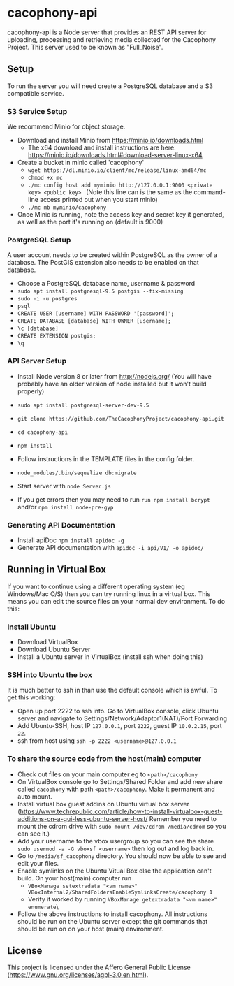 # cacophony-api

cacophony-api is a Node server that provides an REST API server for
uploading, processing and retrieving media collected for the Cacophony
Project. This server used to be known as "Full_Noise".

## Setup

To run the server you will need create a PostgreSQL database and a S3
compatible service.

### S3 Service Setup

We recommend Minio for object storage.

* Download and install Minio from https://minio.io/downloads.html
  - The x64 download and install instructions are here:
    https://minio.io/downloads.html#download-server-linux-x64
* Create a bucket in minio called 'cacophony'
  - `wget https://dl.minio.io/client/mc/release/linux-amd64/mc`
  - `chmod +x mc`
  - `./mc config host add myminio http://127.0.0.1:9000 <private key> <public key> ` (Note this line can is the same as the command-line access printed out when you start minio)
  - `./mc mb myminio/cacophony`
* Once Minio is running, note the access key and secret key it
  generated, as well as the port it's running on (default is 9000)


### PostgreSQL Setup

A user account needs to be created within PostgreSQL as the owner of a
database. The PostGIS extension also needs to be enabled on that
database.

* Choose a PostgreSQL database name, username & password
* `sudo apt install postgresql-9.5 postgis --fix-missing`
* `sudo -i -u postgres`
* `psql`
* `CREATE USER [username] WITH PASSWORD '[password]';`
* `CREATE DATABASE [database] WITH OWNER [username];`
* `\c [database]`
* `CREATE EXTENSION postgis;`
* `\q`

### API Server Setup

* Install Node version 8 or later from http://nodejs.org/  (You will have probably have an older version of node installed but it won't build properly)
* `sudo apt install postgresql-server-dev-9.5`

* `git clone https://github.com/TheCacophonyProject/cacophony-api.git`
* `cd cacophony-api`
* `npm install`
* Follow instructions in the TEMPLATE files in the config folder.
* `node_modules/.bin/sequelize db:migrate`
* Start server with `node Server.js`
* If you get errors then you may need to run `run npm install bcrypt` and/or `npm install node-pre-gyp`



### Generating API Documentation

* Install apiDoc `npm install apidoc -g`
* Generate API documentation with `apidoc -i api/V1/ -o apidoc/`


## Running in Virtual Box

If you want to continue using a different operating system (eg Windows/Mac O/S) then you can try running linux in a virtual box.   This means you can edit the source files on your normal dev environment.  To do this:

### Install Ubuntu
* Download VirtualBox
* Download Ubuntu Server
* Install a Ubuntu server in VirtualBox (install ssh when doing this)

### SSH into Ubuntu the box 
It is much better to ssh in than use the default console which is awful. To get this working:
*  Open up port 2222 to ssh into.   Go to VirtualBox console, click Ubuntu server and navigate to Settings/Network/Adaptor1(NAT)/Port Forwarding
*  Add Ubuntu-SSH, host IP `127.0.0.1`, port `2222`, guest IP `10.0.2.15`, port `22`. 
*  ssh from host using `ssh -p 2222 <username>@127.0.0.1`

### To share the source code from the host(main) computer
* Check out files on your main computer eg to `<path>/cacophony`
* On VirtualBox console go to Settings/Shared Folder and add new share called `cacophony` with path `<path>/cacophony`.   Make it permanent and auto mount.
* Install virtual box guest addins on Ubuntu virtual box server (https://www.techrepublic.com/article/how-to-install-virtualbox-guest-additions-on-a-gui-less-ubuntu-server-host/ Remember you need to mount the cdrom drive with `sudo mount /dev/cdrom /media/cdrom` so you can see it.)
* Add your username to the vbox  usergroup so you can see the share `sudo usermod -a -G vboxsf <username>` then log out and log back in.
* Go to `/media/sf_cacophony` directory.  You should now be able to see and edit your files.
* Enable symlinks on the Ubuntu Vitual Box else the application can't build. On your host(main) computer run
  - `VBoxManage setextradata "<vm name>" VBoxInternal2/SharedFoldersEnableSymlinksCreate/cacophony 1`
  - Verify it worked by running `VBoxManage getextradata "<vm name>" enumerate`\
* Follow the above instructions to install cacophony.  All instructions should be run on the Ubuntu server except the git commands that should be run on on your host (main) environment.


## License

This project is licensed under the Affero General Public License
(https://www.gnu.org/licenses/agpl-3.0.en.html).
